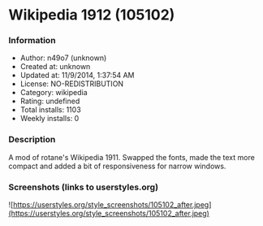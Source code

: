# Wikipedia 1912 (105102)

### Information
- Author: n49o7 (unknown)
- Created at: unknown
- Updated at: 11/9/2014, 1:37:54 AM
- License: NO-REDISTRIBUTION
- Category: wikipedia
- Rating: undefined
- Total installs: 1103
- Weekly installs: 0


### Description
A mod of rotane's Wikipedia 1911. Swapped the fonts, made the text more compact and added a bit of responsiveness for narrow windows.


### Screenshots (links to userstyles.org)
![https://userstyles.org/style_screenshots/105102_after.jpeg](https://userstyles.org/style_screenshots/105102_after.jpeg)


